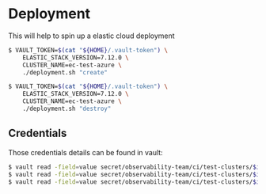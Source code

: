 # Deployment

This will help to spin up a elastic cloud deployment

```bash
$ VAULT_TOKEN=$(cat "${HOME}/.vault-token") \
    ELASTIC_STACK_VERSION=7.12.0 \
    CLUSTER_NAME=ec-test-azure \
    ./deployment.sh "create"
```

```bash
$ VAULT_TOKEN=$(cat "${HOME}/.vault-token") \
    ELASTIC_STACK_VERSION=7.12.0 \
    CLUSTER_NAME=ec-test-azure \
    ./deployment.sh "destroy"
```


## Credentials

Those credentials details can be found in vault:

```bash
$ vault read -field=value secret/observability-team/ci/test-clusters/$id/ec-elasticsearch | jq -r .name
$ vault read -field=value secret/observability-team/ci/test-clusters/$id/ec-elasticsearch | jq -r .resources | grep cloud_id
$ vault read -field=value secret/observability-team/ci/test-clusters/$id/ec-elasticsearch | jq -r .resources | grep password
```
